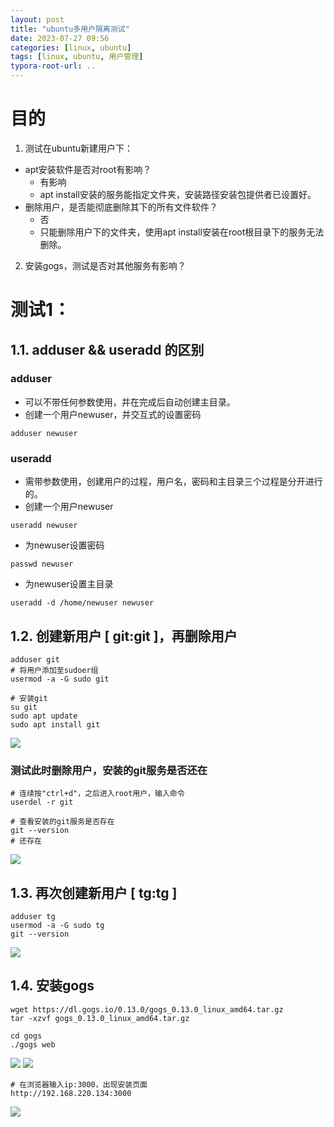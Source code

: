 ```yaml
---
layout: post
title: "ubuntu多用户隔离测试"
date: 2023-07-27 09:56
categories: [linux, ubuntu]
tags: [linux, ubuntu, 用户管理]
typora-root-url: ..
---
```


# 目的
1. 测试在ubuntu新建用户下：
- apt安装软件是否对root有影响？
	- 有影响
	- apt install安装的服务能指定文件夹，安装路径安装包提供者已设置好。
- 删除用户，是否能彻底删除其下的所有文件软件？
	- 否
	- 只能删除用户下的文件夹，使用apt install安装在root根目录下的服务无法删除。
2. 安装gogs，测试是否对其他服务有影响？

# 测试1：
## 1.1. adduser && useradd 的区别
### adduser
- 可以不带任何参数使用，并在完成后自动创建主目录。
- 创建一个用户newuser，并交互式的设置密码
```shell
adduser newuser
```
### useradd
- 需带参数使用，创建用户的过程，用户名，密码和主目录三个过程是分开进行的。
- 创建一个用户newuser
```shell
useradd newuser
```
- 为newuser设置密码
```shell
passwd newuser
```
- 为newuser设置主目录
```shell
useradd -d /home/newuser newuser
```

## 1.2. 创建新用户 [ git:git ]，再删除用户
```shell
adduser git
# 将用户添加至sudoer组
usermod -a -G sudo git

# 安装git
su git
sudo apt update
sudo apt install git
```
![](/assets/images/2307/Pasted%20image%2020230727101828.png)
### 测试此时删除用户，安装的git服务是否还在
```shell
# 连续按"ctrl+d"，之后进入root用户，输入命令
userdel -r git

# 查看安装的git服务是否存在
git --version
# 还存在
```
![](/assets/images/2307/Pasted%20image%2020230727103937.png)

## 1.3. 再次创建新用户 [ tg:tg ]
```shell
adduser tg
usermod -a -G sudo tg
git --version
```
![](/assets/images/2307/Pasted%20image%2020230727104332.png)

## 1.4. 安装gogs
```shell
wget https://dl.gogs.io/0.13.0/gogs_0.13.0_linux_amd64.tar.gz
tar -xzvf gogs_0.13.0_linux_amd64.tar.gz

cd gogs
./gogs web
```
![](/assets/images/2307/Pasted%20image%2020230727105227.png)
![](/assets/images/2307/Pasted%20image%2020230727110539.png)
```shell
# 在浏览器输入ip:3000，出现安装页面
http://192.168.220.134:3000
```
![](/assets/images/2307/Pasted%20image%2020230727110731.png)



